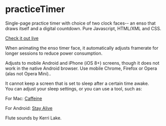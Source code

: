 # practiceTimer

Single-page practice timer with choice of two clock faces-- an enso that draws
itself and a digital countdown.  Pure Javascript, HTML/XML and CSS.

[Check it out live](https://glowing-fire-3715.firebaseapp.com/)

When animating the enso timer face, it automatically adjusts framerate for
longer sessions to reduce power consumption.  

Adjusts to mobile Android and iPhone (iOS 8+) screens, though it does not work
in the native Android browser. Use mobile Chrome, Firefox or Opera (alas not
Opera Mini)..

It cannot keep a screen that is set to sleep after a certain time awake.  
You can adjust your sleep settings, or you can use a tool, such as:

For Mac: [Caffeine](http://lightheadsw.com/caffeine/)

For Android: [Stay Alive](https://play.google.com/store/apps/details?id=com.synetics.stay.alive&hl=en)

Flute sounds by Kerri Lake.
